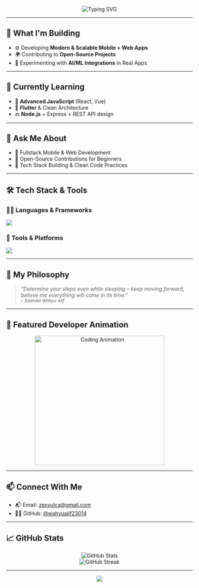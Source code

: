 <!-- Header Animasi -->
<p align="center">
  <img src="https://readme-typing-svg.herokuapp.com?font=Fira+Code&size=20&pause=1000&color=F7CE68&center=true&vCenter=true&width=500&lines=Hi+there%2C+I'm+Wahyu+Alif+(Sadewa)!+👋;App+Developer+%7C+Mobile+%26+Web+Enthusiast;Clean+Code+%7C+Open+Source+%7C+Lifelong+Learner" alt="Typing SVG" />
</p>

---

## 🚀 What I'm Building
- ⚙️ Developing **Modern & Scalable Mobile + Web Apps**
- 🌍 Contributing to **Open-Source Projects**
- 🧠 Experimenting with **AI/ML Integrations** in Real Apps

---

## 🌱 Currently Learning
- 🔁 **Advanced JavaScript** (React, Vue)
- 📱 **Flutter** & Clean Architecture
- 🔙 **Node.js** + Express + REST API design

---

## 💬 Ask Me About
- 📲 Fullstack Mobile & Web Development
- 🚀 Open-Source Contributions for Beginners
- 🧠 Tech Stack Building & Clean Code Practices

---

## 🛠 Tech Stack & Tools

### 👨‍💻 Languages & Frameworks
<p>
  <img src="https://skillicons.dev/icons?i=html,css,js,ts,react,vue,flutter,dart,java,python,nodejs,php" />
</p>

### 🧰 Tools & Platforms
<p>
  <img src="https://skillicons.dev/icons?i=firebase,mongodb,mysql,postgres,git,github,vscode,figma" />
</p>

---

## 🎯 My Philosophy
> _"Determine your steps even while sleeping – keep moving forward, believe me everything will come in its time."_  
> <sub><em>– Sadewa Wahyu Alif</em></sub>

---

## 🎨 Featured Developer Animation

<p align="center">
  <img src="https://media.giphy.com/media/qgQUggAC3Pfv687qPC/giphy.gif" width="350" alt="Coding Animation" />
</p>

---

## 📫 Connect With Me

- 📬 Email: [zexvulca@gmail.com](mailto:zexvulca@gmail.com)
- 🧑‍💻 GitHub: [@wahyualif23014](https://github.com/wahyualif23014)

---

## 📈 GitHub Stats

<p align="center">
  <img src="https://github-readme-stats.vercel.app/api?username=wahyualif23014&show_icons=true&theme=radical" alt="GitHub Stats" />
  <br>
  <img src="https://github-readme-streak-stats.herokuapp.com/?user=wahyualif23014&theme=radical" alt="GitHub Streak" />
</p>

---

<p align="center">
  <img src="https://capsule-render.vercel.app/api?type=waving&color=0:F79533,100:F37055&height=100&section=footer"/>
</p>
